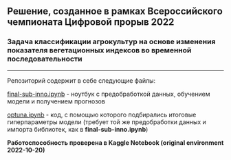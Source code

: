 ## Решение, созданное в рамках Всероссийского чемпионата Цифровой прорыв 2022
### Задача классификации агрокультур на основе изменения показателя вегетационных индексов во временной последовательности
___
Репозиторий содержит в себе следующие файлы:

 [final-sub-inno.ipynb](https://github.com/miglss/ai_innopolis/blob/main/final-sub-inno.ipynb) - ноутбук с предобработкой данных, обучением модели и получением прогнозов
 
 [optuna.ipynb](https://github.com/miglss/ai_innopolis/blob/main/optuna.ipynb) - код, с помощью которого подбирались итоговые гиперпараметры модели (требует той же предобработки данных и импорта библиотек, как в **final-sub-inno.ipynb**)

**Работоспособность проверена в Kaggle Notebook (original environment 2022-10-20)**
